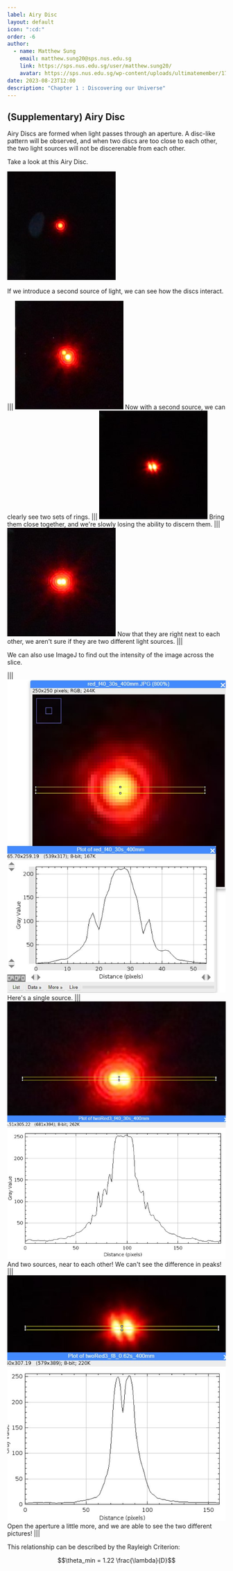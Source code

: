 ```yaml
---
label: Airy Disc
layout: default
icon: ":cd:"
order: -6
author:
  - name: Matthew Sung
    email: matthew.sung20@sps.nus.edu.sg
    link: https://sps.nus.edu.sg/user/matthew.sung20/
    avatar: https://sps.nus.edu.sg/wp-content/uploads/ultimatemember/171/profile_photo-190x190.jpg
date: 2023-08-23T12:00
description: "Chapter 1 : Discovering our Universe"
---
```


## (Supplementary) Airy Disc

Airy Discs are formed when light passes through an aperture. A disc-like pattern will be observed, and when two discs are too close to each other, the two light sources will not be discerenable from each other.

Take a look at this Airy Disc.

![An airy disc can be seen, as well as concentric circles around it.](</Resources/Chapter 1/Airy_1.jpg>)

If we introduce a second source of light, we can see how the discs interact.

||| ![](</Resources/Chapter 1/Airy_2.jpg>)
Now with a second source, we can clearly see two sets of rings.
||| ![](</Resources/Chapter 1/Airy_3.jpg>)
Bring them close together, and we're slowly losing the ability to discern them.
||| ![](</Resources/Chapter 1/Airy_4.jpg>)
Now that they are right next to each other, we aren't sure if they are two different light sources.
|||


We can also use ImageJ to find out the intensity of the image across the slice.

|||![](</Resources/Chapter 1/Airy_ImageJ_1.jpg>)
Here's a single source.
||| ![](</Resources/Chapter 1/Airy_ImageJ_2.jpg>)
And two sources, near to each other! We can't see the difference in peaks!
||| ![](</Resources/Chapter 1/Airy_ImageJ_3.jpg>)
Open the aperture a little more, and we are able to see the two different pictures!
|||


This relationship can be described by the Rayleigh Criterion:

$$\theta_min = 1.22 \frac{\lambda}{D}$$
